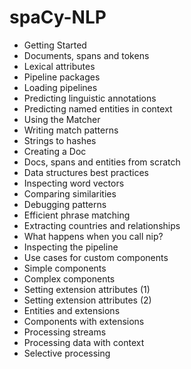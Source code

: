# spaCy-NLP
* Getting Started
* Documents, spans and tokens
* Lexical attributes
* Pipeline packages
* Loading pipelines
* Predicting linguistic annotations
* Predicting named entities in context
* Using the Matcher
* Writing match patterns
* Strings to hashes
* Creating a Doc
* Docs, spans and entities from scratch
* Data structures best practices
* Inspecting word vectors
* Comparing similarities
* Debugging patterns
* Efficient phrase matching
* Extracting countries and relationships
* What happens when you call nip?
* Inspecting the pipeline
* Use cases for custom components
* Simple components
* Complex components
* Setting extension attributes (1)
* Setting extension attributes (2)
* Entities and extensions
* Components with extensions
* Processing streams
* Processing data with context
* Selective processing
